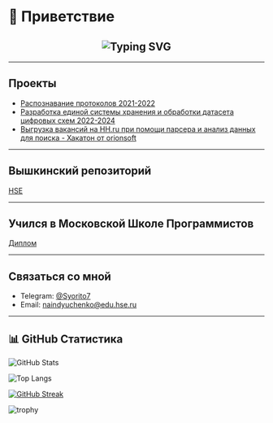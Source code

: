 # 👋 Приветствие

<div align="center">
  <h2>
    <img src="https://readme-typing-svg.demolab.com?font=Fira+Code&size=24&duration=3000&pause=500&color=00BFFF&center=true&width=600&lines=Меня+зовут+Индюченко+Никита;Студент+4-ого+курса+прикладной+математики;в+Высшей+Школе+Экономики" alt="Typing SVG" />
  </h2>
</div>

---

## Проекты

- [Распознавание протоколов 2021-2022](https://github.com/Alex-Karma/ML_Project/tree/main)
- [Разработка единой системы хранения и обработки датасета цифровых схем 2022-2024](https://github.com/vvzunin/CircuitGen_Generator)
- [Выгрузка вакансий на HH.ru при помощи парсера и анализ данных для поиска - Хакатон от orionsoft](https://github.com/Syorito7/CDEK_salary_monitor/tree/parser_for_vacancy)

---

## Вышкинский репозиторий

[HSE](https://github.com/Syorito7/Tasks)

---

## Учился в Московской Школе Программистов

[Диплом](https://github.com/Syorito7/Tasks/tree/main/SHP)

---

## Связаться со мной

- Telegram: [@Syorito7](https://t.me/Syorito7)  
- Email: naindyuchenko@edu.hse.ru

---

## 📊 GitHub Статистика

![GitHub Stats](https://github-readme-stats.vercel.app/api?username=syorito7&show_icons=true&theme=radical)

![Top Langs](https://github-readme-stats.vercel.app/api/top-langs/?username=syorito7&layout=compact&theme=radical)

[![GitHub Streak](https://streak-stats.demolab.com?user=syorito7&theme=radical)](https://git.io/streak-stats)

![trophy](https://github-profile-trophy.vercel.app/?username=syorito7&theme=radical)
